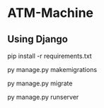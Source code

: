 # ATM-Machine
## Using Django

pip install -r requirements.txt 

py manage.py makemigrations

py manage.py migrate

py manage.py runserver
